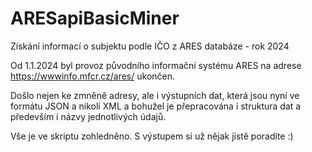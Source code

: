 # ARESapiBasicMiner
Získání informací o subjektu podle IČO z ARES databáze - rok 2024

Od 1.1.2024 byl provoz původního informační systému ARES na adrese https://wwwinfo.mfcr.cz/ares/ ukončen.

Došlo nejen ke zmněně adresy, ale i výstupních dat, která jsou nyní ve formátu JSON a nikoli XML a bohužel je přepracována i struktura dat a především i názvy jednotlivých údajů.

Vše je ve skriptu zohledněno. S výstupem si už nějak jistě poradíte :)
